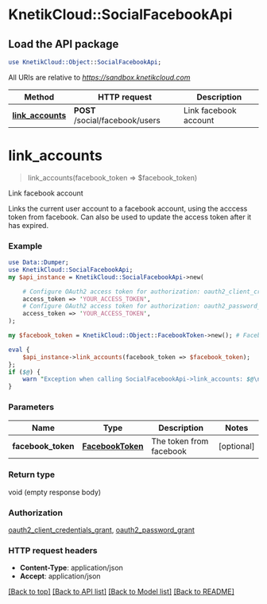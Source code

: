 # KnetikCloud::SocialFacebookApi

## Load the API package
```perl
use KnetikCloud::Object::SocialFacebookApi;
```

All URIs are relative to *https://sandbox.knetikcloud.com*

Method | HTTP request | Description
------------- | ------------- | -------------
[**link_accounts**](SocialFacebookApi.md#link_accounts) | **POST** /social/facebook/users | Link facebook account


# **link_accounts**
> link_accounts(facebook_token => $facebook_token)

Link facebook account

Links the current user account to a facebook account, using the acccess token from facebook. Can also be used to update the access token after it has expired.

### Example 
```perl
use Data::Dumper;
use KnetikCloud::SocialFacebookApi;
my $api_instance = KnetikCloud::SocialFacebookApi->new(

    # Configure OAuth2 access token for authorization: oauth2_client_credentials_grant
    access_token => 'YOUR_ACCESS_TOKEN',
    # Configure OAuth2 access token for authorization: oauth2_password_grant
    access_token => 'YOUR_ACCESS_TOKEN',
);

my $facebook_token = KnetikCloud::Object::FacebookToken->new(); # FacebookToken | The token from facebook

eval { 
    $api_instance->link_accounts(facebook_token => $facebook_token);
};
if ($@) {
    warn "Exception when calling SocialFacebookApi->link_accounts: $@\n";
}
```

### Parameters

Name | Type | Description  | Notes
------------- | ------------- | ------------- | -------------
 **facebook_token** | [**FacebookToken**](FacebookToken.md)| The token from facebook | [optional] 

### Return type

void (empty response body)

### Authorization

[oauth2_client_credentials_grant](../README.md#oauth2_client_credentials_grant), [oauth2_password_grant](../README.md#oauth2_password_grant)

### HTTP request headers

 - **Content-Type**: application/json
 - **Accept**: application/json

[[Back to top]](#) [[Back to API list]](../README.md#documentation-for-api-endpoints) [[Back to Model list]](../README.md#documentation-for-models) [[Back to README]](../README.md)

